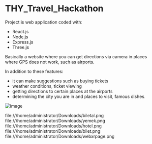 # THY_Travel_Hackathon

Project is web application coded with:
* React.js
* Node.js
* Express.js
* Three.js

Basically a website where you can get directions via camera in places where GPS does not work, such as airports. 

In addition to these features:
* it can make suggestions such as buying tickets
* weather conditions, ticket viewing
* getting directions to certain places at the airports
* determining the city you are in and places to visit, famous dishes.


![image](https://user-images.githubusercontent.com/55550212/213853229-1bd7f495-58f7-4bbc-a0f5-a0081aceb558.png)

 file:///home/administrator/Downloads/biletal.png
file:///home/administrator/Downloads/yemek.png
file:///home/administrator/Downloads/hotel.png
file:///home/administrator/Downloads/bilet.png
file:///home/administrator/Downloads/webxrpage.png
